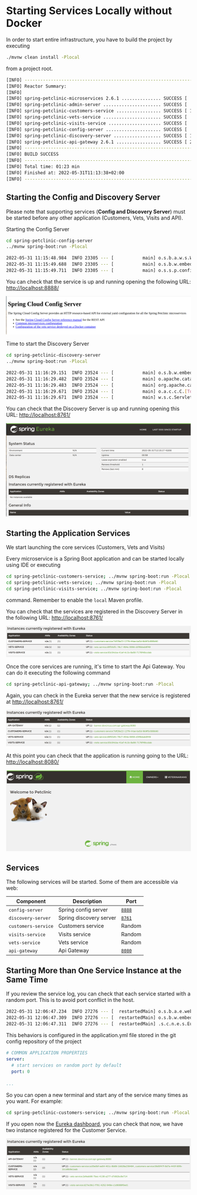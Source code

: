 # Starting Services Locally without Docker

In order to start entire infrastructure, you have to build the project by executing

```bash
./mvnw clean install -Plocal 
```

from a project root.

```bash
[INFO] ------------------------------------------------------------------------
[INFO] Reactor Summary:
[INFO] 
[INFO] spring-petclinic-microservices 2.6.1 ............... SUCCESS [  0.493 s]
[INFO] spring-petclinic-admin-server ...................... SUCCESS [  6.452 s]
[INFO] spring-petclinic-customers-service ................. SUCCESS [ 11.180 s]
[INFO] spring-petclinic-vets-service ...................... SUCCESS [  9.712 s]
[INFO] spring-petclinic-visits-service .................... SUCCESS [  9.087 s]
[INFO] spring-petclinic-config-server ..................... SUCCESS [  8.210 s]
[INFO] spring-petclinic-discovery-server .................. SUCCESS [ 11.544 s]
[INFO] spring-petclinic-api-gateway 2.6.1 ................. SUCCESS [ 25.376 s]
[INFO] ------------------------------------------------------------------------
[INFO] BUILD SUCCESS
[INFO] ------------------------------------------------------------------------
[INFO] Total time: 01:23 min
[INFO] Finished at: 2022-05-31T11:13:38+02:00
[INFO] ------------------------------------------------------------------------
```

## Starting the Config and Discovery Server

Please note that supporting services (__Config and Discovery Server__) must be started before any other application (Customers, Vets, Visits and API).

Starting the Config Server

```bash
cd spring-petclinic-config-server
../mvnw spring-boot:run -Plocal 
```

```bash
2022-05-31 11:15:48.984  INFO 23305 --- [           main] o.s.b.a.w.s.WelcomePageHandlerMapping    : Adding welcome page: class path resource [static/index.html]
2022-05-31 11:15:49.688  INFO 23305 --- [           main] o.s.b.w.embedded.tomcat.TomcatWebServer  : Tomcat started on port(s): 8888 (http) with context path ''
2022-05-31 11:15:49.711  INFO 23305 --- [           main] o.s.s.p.config.ConfigServerApplication   : Started ConfigServerApplication in 3.623 seconds (JVM running for 4.069)
```

You can check that the service is up and running opening the following URL: [http://localhost:8888/](http://localhost:8888/)

![Config Server](./img/config-server.png)

Time to start the Discovery Server

```bash
cd spring-petclinic-discovery-server
../mvnw spring-boot:run -Plocal 
```

```bash
2022-05-31 11:16:29.151  INFO 23524 --- [           main] o.s.b.w.embedded.tomcat.TomcatWebServer  : Tomcat initialized with port(s): 8761 (http)
2022-05-31 11:16:29.482  INFO 23524 --- [           main] o.apache.catalina.core.StandardService   : Starting service [Tomcat]
2022-05-31 11:16:29.483  INFO 23524 --- [           main] org.apache.catalina.core.StandardEngine  : Starting Servlet engine: [Apache Tomcat/9.0.55]
2022-05-31 11:16:29.671  INFO 23524 --- [           main] o.a.c.c.C.[Tomcat].[localhost].[/]       : Initializing Spring embedded WebApplicationContext
2022-05-31 11:16:29.671  INFO 23524 --- [           main] w.s.c.ServletWebServerApplicationContext : Root WebApplicationContext: initialization completed in 1928 ms
```

You can check that the Discovery Server is up and running opening this URL: [http://localhost:8761/](http://localhost:8761/)

![Eureka Server](./img/eureka.png)

## Starting the Application Services

We start launching the core services (Customers, Vets and Visits)

Every microservice is a Spring Boot application and can be started locally using IDE or executing

```bash
cd spring-petclinic-customers-service; ../mvnw spring-boot:run -Plocal 
cd spring-petclinic-vets-service; ../mvnw spring-boot:run -Plocal 
cd spring-petclinic-visits-service; ../mvnw spring-boot:run -Plocal 
```

command. Remember to enable the `local` Maven profile.

You can check that the services are registered in the Discovery Server in the following URL: [http://localhost:8761/](http://localhost:8761/)

![Eureka Server - Services](./img/eureka-services.png)

Once the core services are running, it's time to start the Api Gateway. You can do it executing the following command

```bash
cd spring-petclinic-api-gateway; ../mvnw spring-boot:run -Plocal 
```

Again, you can check in the Eureka server that the new service is registered at [http://localhost:8761/](http://localhost:8761/)

![Eureka Server - API Gateway](./img/eureka-api-gateway.png)

At this point you can check that the application is running going to the URL: [http://localhost:8080/](http://localhost:8080/)

![Petclinic - Home](./img/petclinic-home.png)

## Services

The following services will be started. Some of them are accessible via web:

| Component                                  | Description                                                 | Port                               |
| ---------------------------------------    | --------------------------------------------------------    | -------------------------------    |
| `config-server`                            | Spring config server                                        | [`8888`](http://localhost:8888/)   |
| `discovery-server`                         | Spring discovery server                                     | [`8761`](http://localhost:8761/)   |
| `customers-service`                        | Customers service                                           | Random                             |
| `visits-service`                           | Visits service                                              | Random                             |
| `vets-service`                             | Vets service                                                | Random                             |
| `api-gateway`                              | Api Gateway                                                 | [`8080`](http://localhost:8080/)   |

## Starting More than One Service Instance at the Same Time

If you review the service log, you can check that each service started with a random port. This is to avoid port conflict in the host.

```bash
2022-05-31 12:06:47.234  INFO 27276 --- [  restartedMain] o.s.b.a.e.web.EndpointLinksResolver      : Exposing 17 endpoint(s) beneath base path '/actuator'
2022-05-31 12:06:47.309  INFO 27276 --- [  restartedMain] o.s.b.w.embedded.tomcat.TomcatWebServer  : Tomcat started on port(s): 42695 (http) with context path ''
2022-05-31 12:06:47.311  INFO 27276 --- [  restartedMain] .s.c.n.e.s.EurekaAutoServiceRegistration : Updating port to 42695
```

This behaviors is configured in the application.yml file stored in the git config repository of the project

```yaml
# COMMON APPLICATION PROPERTIES
server:
  # start services on random port by default
  port: 0
  
...
```

So you can open a new terminal and start any of the service many times as you want. For example:

```bash
cd spring-petclinic-customers-service; ../mvnw spring-boot:run -Plocal 
```

If you open now the [Eureka dashboard](http://localhost:8761/), you can check that now, we have two instance registered for the Customer Service.

![Eureka Server - Multiple Instances for the Same Service](./img/eureka-multiple-instances.png)
